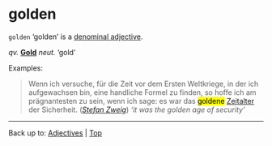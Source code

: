 # golden

`golden` ‘golden’ is a [denominal adjective](../../denominalAdjectives.md).

*qv.* **[Gold](../../../nouns/g/go/Gold.md)** *neut.* ‘gold’

Examples:

> Wenn ich versuche, für die Zeit vor dem Ersten Weltkriege, in der ich aufgewachsen bin, eine handliche Formel zu finden, so hoffe ich am prägnantesten zu sein, wenn ich sage: es war das <mark>goldene</mark> [Zeitalter](../../../nouns/z/ze/Zeitalter.md) der Sicherheit. (*[Stefan Zweig](../../../texts/StefanZweig/DieWeltDerSicherheit.md)*) *‘it was the golden age of security’*

----

Back up to: [Adjectives](../../index.md) | [Top](../../../index.md)
